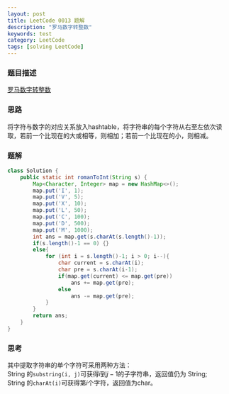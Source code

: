 ```yaml
---
layout: post
title: LeetCode 0013 题解
description: "罗马数字转整数"
keywords: test
category: LeetCode
tags: [solving LeetCode]
---
```


### 题目描述
[罗马数字转整数](https://leetcode-cn.com/problems/roman-to-integer/)

### 思路
将字符与数字的对应关系放入hashtable，将字符串的每个字符从右至左依次读取，若前一个比现在的大或相等，则相加；若前一个比现在的小，则相减。

### 题解

```java
class Solution {
    public static int romanToInt(String s) {
        Map<Character, Integer> map = new HashMap<>(); 
        map.put('I', 1);
        map.put('V', 5);
        map.put('X', 10);
        map.put('L', 50);
        map.put('C', 100);
        map.put('D', 500);
        map.put('M', 1000);
        int ans = map.get(s.charAt(s.length()-1));
        if(s.length()-1 == 0) {}
        else{
            for (int i = s.length()-1; i > 0; i--){
                char current = s.charAt(i);
                char pre = s.charAt(i-1);
                if(map.get(current) <= map.get(pre))
                    ans += map.get(pre);
                else
                    ans -= map.get(pre);
            }
        }
        return ans;
    }
}
```
### 思考
其中提取字符串的单个字符可采用两种方法：  
 String 的`substring(i, j)`可获得$i$到$j-1$的子字符串，返回值仍为 String;  
 String 的`charAt(i)`可获得第$i$个字符，返回值为char。

